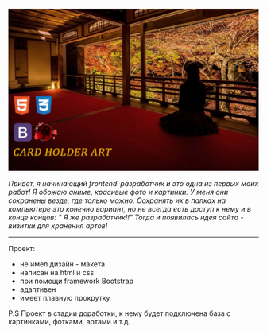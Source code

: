 
![Арт_README](img/%D0%90%D1%80%D1%82_README.png)

_Привет, я начинающий frontend-разработчик и это одна из первых моих работ! Я обожаю аниме, красивые фото и картинки. У меня они сохранены везде, где только можно. Сохранять их в папках на компьютере это конечно вариант, но не всегда есть доступ к нему и в конце концов: " Я же разработчик!!" Тогда и появилась идея сайта - визитки для хранения артов!_
___
 Проект:
*  не имел дизайн - макета
* написан на html и css 
* при помощи framework Bootstrap
* адаптивен
* имеет плавную прокрутку


P.S Проект в стадии доработки, к нему будет подключена база с картинками, фотками, артами и т.д.


